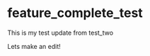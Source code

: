 feature_complete_test
=====================

This is my test update from test_two


Lets make an edit!
